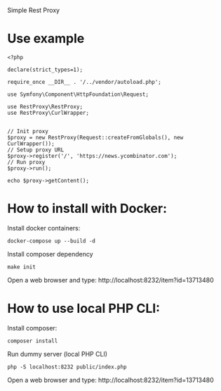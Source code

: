Simple Rest Proxy

Use example
=========================

```
<?php

declare(strict_types=1);

require_once __DIR__ . '/../vendor/autoload.php';

use Symfony\Component\HttpFoundation\Request;

use RestProxy\RestProxy;
use RestProxy\CurlWrapper;


// Init proxy
$proxy = new RestProxy(Request::createFromGlobals(), new CurlWrapper());
// Setup proxy URL
$proxy->register('/', 'https://news.ycombinator.com');
// Run proxy
$proxy->run();

echo $proxy->getContent();

```

How to install with Docker:
=========================
Install docker containers:
```
docker-compose up --build -d
```

Install composer dependency

```
make init
```

Open a web browser and type: http://localhost:8232/item?id=13713480



How to use local PHP CLI:
=========================
Install composer:
```
composer install
```

Run dummy server (local PHP CLI)

```
php -S localhost:8232 public/index.php 
```

Open a web browser and type: http://localhost:8232/item?id=13713480

